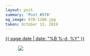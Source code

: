 ```yaml
---
layout: post
summary: 'Post #978'
og_image: 978-1280.jpg
taken: October 13, 2019
---
```


<div class="post">
 <time>
  <a href="/978">
   {{ page.date | date: "%B %-d, %Y" }}
  </a>
 </time>
 <a href="/978">
  <figure data-taken="10/13/2019">
   <img sizes="(min-width: 700px) 50vw, calc(100vw - 2rem)" src="{{ site.assets_url }}/978-640.jpg" srcset="{{ site.assets_url }}/978-320.jpg 320w, {{ site.assets_url }}/978-640.jpg 640w, {{ site.assets_url }}/978-960.jpg 960w, {{ site.assets_url }}/978-1280.jpg 1280w"/>
  </figure>
 </a>
</div>
